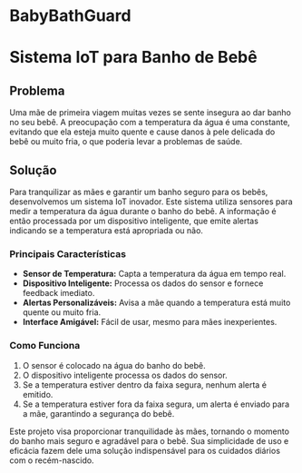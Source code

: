 # BabyBathGuard

# Sistema IoT para Banho de Bebê

## Problema
Uma mãe de primeira viagem muitas vezes se sente insegura ao dar banho no seu bebê. A preocupação com a temperatura da água é uma constante, evitando que ela esteja muito quente e cause danos à pele delicada do bebê ou muito fria, o que poderia levar a problemas de saúde.

## Solução
Para tranquilizar as mães e garantir um banho seguro para os bebês, desenvolvemos um sistema IoT inovador. Este sistema utiliza sensores para medir a temperatura da água durante o banho do bebê. A informação é então processada por um dispositivo inteligente, que emite alertas indicando se a temperatura está apropriada ou não.

### Principais Características
- **Sensor de Temperatura:** Capta a temperatura da água em tempo real.
- **Dispositivo Inteligente:** Processa os dados do sensor e fornece feedback imediato.
- **Alertas Personalizáveis:** Avisa a mãe quando a temperatura está muito quente ou muito fria.
- **Interface Amigável:** Fácil de usar, mesmo para mães inexperientes.

### Como Funciona
1. O sensor é colocado na água do banho do bebê.
2. O dispositivo inteligente processa os dados do sensor.
3. Se a temperatura estiver dentro da faixa segura, nenhum alerta é emitido.
4. Se a temperatura estiver fora da faixa segura, um alerta é enviado para a mãe, garantindo a segurança do bebê.

Este projeto visa proporcionar tranquilidade às mães, tornando o momento do banho mais seguro e agradável para o bebê. Sua simplicidade de uso e eficácia fazem dele uma solução indispensável para os cuidados diários com o recém-nascido.
